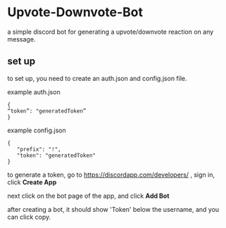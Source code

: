 # Upvote-Downvote-Bot

a simple discord bot for generating a upvote/downvote reaction on any message.

## set up

to set up, you need to create an auth.json and config.json file.

example auth.json
 ```
 {
“token”: "generatedToken”
}
 ```
 
 example config.json
 ```
 {
	"prefix": "!",
	"token": "generatedToken"
}
 ```
 
 to generate a token, go to https://discordapp.com/developers/ , sign in, click **Create App**
 
 next click on the bot page of the app, and click **Add Bot**
 
 after creating a bot, it should show 'Token' below the username, and you can click copy.
